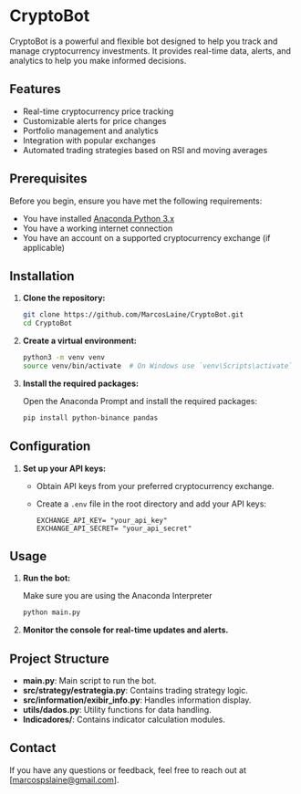 # CryptoBot

CryptoBot is a powerful and flexible bot designed to help you track and manage cryptocurrency investments. It provides real-time data, alerts, and analytics to help you make informed decisions.

## Features

- Real-time cryptocurrency price tracking
- Customizable alerts for price changes
- Portfolio management and analytics
- Integration with popular exchanges
- Automated trading strategies based on RSI and moving averages

## Prerequisites

Before you begin, ensure you have met the following requirements:

- You have installed [Anaconda Python 3.x](https://www.anaconda.com/download/success)
- You have a working internet connection
- You have an account on a supported cryptocurrency exchange (if applicable)

## Installation

1. **Clone the repository:**

   ```bash
   git clone https://github.com/MarcosLaine/CryptoBot.git
   cd CryptoBot
   ```

2. **Create a virtual environment:**

   ```bash
   python3 -m venv venv
   source venv/bin/activate  # On Windows use `venv\Scripts\activate`
   ```

3. **Install the required packages:**

   Open the Anaconda Prompt and install the required packages:

   ```bash
   pip install python-binance pandas
   ```

## Configuration

1. **Set up your API keys:**

   - Obtain API keys from your preferred cryptocurrency exchange.
   - Create a `.env` file in the root directory and add your API keys:

     ```plaintext
     EXCHANGE_API_KEY= "your_api_key"
     EXCHANGE_API_SECRET= "your_api_secret"
     ```

## Usage

1. **Run the bot:**

   Make sure you are using the Anaconda Interpreter

   ```bash
   python main.py
   ```

2. **Monitor the console for real-time updates and alerts.**

## Project Structure

- **main.py**: Main script to run the bot.
- **src/strategy/estrategia.py**: Contains trading strategy logic.
- **src/information/exibir_info.py**: Handles information display.
- **utils/dados.py**: Utility functions for data handling.
- **Indicadores/**: Contains indicator calculation modules.

## Contact

If you have any questions or feedback, feel free to reach out at [marcospslaine@gmail.com].

